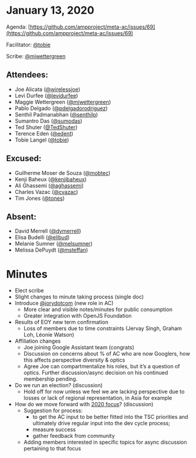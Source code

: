 # **January 13, 2020**

Agenda: [https://github.com/ampproject/meta-ac/issues/69](https://github.com/ampproject/meta-ac/issues/69)

Facilitator: [@tobie][tobie]

Scribe: [@mjwettergreen][mjwettergreen]


## **Attendees:**

*   Joe Alicata ([@wirelessjoe][wirelessjoe])
*   Levi Durfee ([@levidurfee][levidurfee])
*   Maggie Wettergreen ([@mjwettergreen][mjwettergreen])
*   Pablo Delgado ([@pdelgadorodriguez][pdelgadorodriguez])
*   Senthil Padmanabhan ([@senthilp][senthilp])
*   Sumantro Das ([@sumodas][sumodas])
*   Ted Shuter ([@TedShuter][TedShuter])
*   Terence Eden ([@edent][edent])
*   Tobie Langel ([@tobie][tobie])


## **Excused:**

*   Guilherme Moser de Souza ([@mobtec][mobtec])
*   Kenji Baheux ([@kenjibaheux][kenjibaheux])
*   Ali Ghassemi ([@aghassemi][aghassemi])
*   Charles Vazac ([@cvazac][cvazac])
*   Tim Jones ([@tones][tones])


## **Absent:**

*   David Merrell ([@dymerrell][dymerrell])
*   Elisa Budelli ([@elibud][elibud])
*   Melanie Sumner ([@melsumner][melsumner])
*   Melissa DePuydt ([@msteffan][msteffan])

# **Minutes**

*   Elect scribe
*   Slight changes to minute taking process (single doc)
*   Introduce [@jorydotcom](https://github.com/jorydotcom) (new role in AC)
    *   More clear and visible notes/minutes for public consumption
    *   Greater integration with OpenJS Foundation
*   Results of EOY new term confirmation
    *   Loss of members due to time constraints (Jervay Singh, Graham Loh, Léonie Watson)
*   Affiliation changes
    *   Joe joining Google Assistant team (congrats)
    *   Discussion on concerns about % of AC who are now Googlers, how this affects perspective diversity & optics
    *   Agree Joe can compartmentalize his roles, but it’s a question of optics. Further discussion/async decision on his continued membership pending.
*   Do we run an election? (discussion)
    *   Hold off for now unless we feel we are lacking perspective due to losses or lack of regional representation, in Asia for example
*   How do we move forward with [2020 focus](https://github.com/ampproject/meta-ac/issues?q=is%3Aissue+is%3Aopen+label%3A%222020+focus%22)? (discussion)
    *   Suggestion for process:
        *   to get the AC input to be better fitted into the TSC priorities and ultimately drive regular input into the dev cycle process;
        *   measure success
        *   gather feedback from community
    *   Adding members interested in specific topics for async discussion pertaining to that focus

[tobie]: https://github.com/tobie
[wirelessjoe]: https://github.com/wirelessjoe
[cvazac]: https://github.com/cvazac
[mobtec]: https://github.com/mobtec
[levidurfee]: https://github.com/levidurfee
[sumodas]: https://github.com/sumodas
[edent]: https://github.com/edent
[senthilp]: https://github.com/senthilp
[tones]: https://github.com/tones
[kenjibaheux]: https://github.com/kenjibaheux
[elibud]: https://github.com/elibud
[pdelgadorodriguez]: https://github.com/pdelgadorodriguez
[dymerrell]: https://github.com/dymerrell
[jervay]: https://github.com/jervay
[mjwettergreen]: https://github.com/mjwettergreen
[melsumner]: https://github.com/melsumner
[msteffan]: https://github.com/msteffan
[TedShuter]: https://github.com/TedShuter
[grahamle]: https://github.com/grahamle
[LJWatson]: https://github.com/LJWatson
[aghassemi]: https://github.com/aghassemi